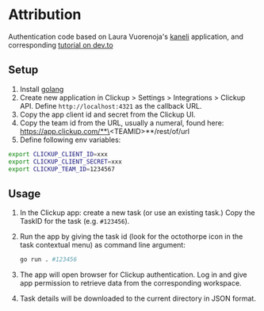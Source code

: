 # Attribution
Authentication code based on Laura Vuorenoja's [kaneli](https://github.com/lauravuo/kaneli) application, and corresponding [tutorial on dev.to](https://dev.to/lauravuo/how-to-oauth-from-the-command-line-47j0)

## Setup

1. Install [golang](https://golang.org/)
1. Create new application in Clickup > Settings > Integrations > Clickup API. Define `http://localhost:4321` as the callback URL.
1. Copy the app client id and secret from the Clickup UI. 
1. Copy the team id from the URL, usually a numeral, found here: https://app.clickup.com/**\<TEAMID\>**/rest/of/url
1. Define following env variables:

```bash
export CLICKUP_CLIENT_ID=xxx
export CLICKUP_CLIENT_SECRET=xxx
export CLICKUP_TEAM_ID=1234567
```

## Usage

1. In the Clickup app: create a new task (or use an existing task.) Copy the TaskID for the task (e.g. `#123456`).
1. Run the app by giving the task id (look for the octothorpe icon in the task contextual menu) as command line argument:

    ```bash
    go run . #123456
    ```
    
1. The app will open browser for Clickup authentication. Log in and give app permission to retrieve data from the corresponding workspace.
1. Task details will be downloaded to the current directory in JSON format.